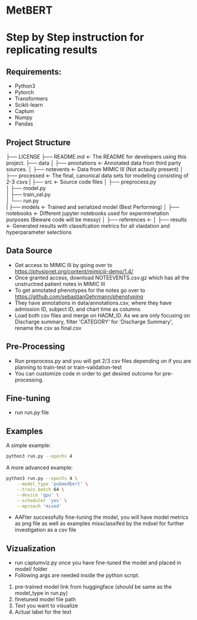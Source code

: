 # MetBERT
# Step by Step instruction for replicating results

## Requirements:

* Python3
* Pytorch
* Transformers
* Scikit-learn
* Captum
* Numpy
* Pandas

## Project Structure

├── LICENSE
├── README.md          <- The README for developers using this project.
├── data
│   ├── annotations    <- Annotated data from third party sources.
│   ├── notevents      <- Data from MIMIC III (Not actaully present)
│   ├── processed      <- The final, canonical data sets for modeling consisting of 2-3 csvs
|
├── src                <- Source code files
│   ├── preprocess.py       
│   ├── model.py        
│   ├── train_val.py      
│   └── run.py            
|
├── models             <- Trained and serialized model (Best Performing)
│
├── notebooks          <- Different jupyter notebooks used for experminetation purposes (Beware code will be messy)
│
├── references         <- 
│
├── results            <- Generated results with classifcation metrics for all vlaidation and hyperparameter selections        


## Data Source
* Get access to MIMIC III by going over to https://physionet.org/content/mimiciii-demo/1.4/
* Once granted access, download NOTEEVENTS.csv.gz which has all the unstructred patient notes in MIMIC III
* To get annotated phenotypes for the notes go over to https://github.com/sebastianGehrmann/phenotyping
* They have annotations in data/annotations.csv, where they have admission ID, subject ID, and chart time as columns
* Load both csv files and merge on HADM_ID. As we are only focusing on Discharge summary, filter 'CATEGORY' for 'Discharge Summary', rename the csv as final.csv 


## Pre-Processing
* Run preprocess.py and you will get 2/3 csv files depending on if you are planning to train-test or train-validation-test
* You can customize code in order to get desired outcome for pre-processing.

## Fine-tuning
* run run.py file 

## Examples
A simple example:

```bash
python3 run.py --epochs 4
```

A more advanced example:

```bash
python3 run.py --epochs 4 \
    --model_type 'pubmedbert' \
    --train_batch 64 \
    --device 'gpu' \
    --scheduler 'yes' \
    --aproach 'mixed'
```

* AAFter successfully fine-tuning the model, you will have model metrics as png file as well as examples missclassifed by the mdoel for further investigation as a csv file

## Vizualization
* run captumviz.py once you have fine-tuned the model and placed in model/ folder
* Following args are needed inside the python script.
1) pre-trained model link from huggingface (should be same as the model_type in run.py)
2) finetuned model file path
3) Text you want to visualize
4) Actual label for the text
